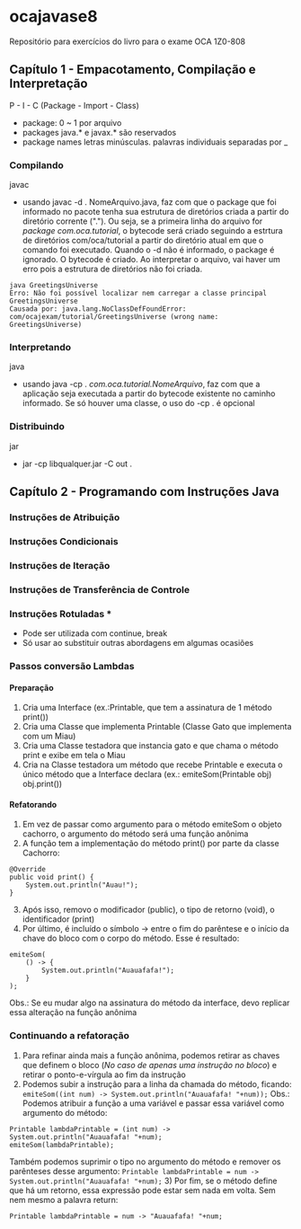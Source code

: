 # ocajavase8
Repositório para exercícios do livro para o exame OCA 1Z0-808

## Capítulo 1 - Empacotamento, Compilação e Interpretação
P - I - C (Package - Import - Class)
- package: 0 ~ 1 por arquivo
- packages java.* e javax.* são reservados
- package names letras minúsculas. palavras individuais separadas por _

### Compilando
javac
- usando javac -d . NomeArquivo.java, faz com que o package que foi informado no pacote tenha sua estrutura de diretórios
criada a partir do diretório corrente ("."). Ou seja, se a primeira linha
do arquivo for _package com.oca.tutorial_, o bytecode será criado  seguindo
a estrtura de diretórios com/oca/tutorial a partir do diretório atual em que o comando foi executado.
Quando o -d não é informado, o package é ignorado. O bytecode é criado. Ao interpretar o arquivo, vai haver um erro
pois a estrutura de diretórios não foi criada.

```
java GreetingsUniverse 
Erro: Não foi possível localizar nem carregar a classe principal GreetingsUniverse
Causada por: java.lang.NoClassDefFoundError: com/ocajexam/tutorial/GreetingsUniverse (wrong name: GreetingsUniverse)
```

### Interpretando
java
- usando java -cp . _com.oca.tutorial.NomeArquivo_, faz com que a aplicação seja executada
a partir do bytecode existente no caminho informado.
Se só houver uma classe, o uso do -cp . é opcional

### Distribuindo
jar
- jar -cp libqualquer.jar -C out .

## Capítulo 2 - Programando com Instruções Java
### Instruções de Atribuição

### Instruções Condicionais

### Instruções de Iteração

### Instruções de Transferência de Controle

### Instruções Rotuladas *
- Pode ser utilizada com continue, break
- Só usar ao substituir outras abordagens em algumas ocasiões



### Passos conversão Lambdas
#### Preparação
1) Cria uma Interface (ex.:Printable, que tem a assinatura de 1 método print())
2) Cria uma Classe que implementa Printable (Classe Gato que implementa com um Miau)
3) Cria uma Classe testadora que instancia gato e que chama o método print e exibe em tela o Miau
4) Cria na Classe testadora um método que recebe Printable e executa o único método que a Interface declara (ex.: emiteSom(Printable obj) obj.print())

#### Refatorando
1) Em vez de passar como argumento para o método emiteSom o objeto cachorro, o argumento do método será uma função anônima
2) A função tem a implementação do método print() por parte da classe Cachorro: 
```
@Override
public void print() {
    System.out.println("Auau!");
}
```
3) Após isso, removo o modificador (public), o tipo de retorno (void), o identificador (print)
4) Por último, é incluído o símbolo -> entre o fim do parêntese e o início da chave do bloco com o corpo do método. Esse é resultado:
```
emiteSom(
    () -> {
        System.out.println("Auauafafa!");
    }
);
```
Obs.: Se eu mudar algo na assinatura do método da interface, devo replicar essa alteração na função anônima

### Continuando a refatoração
1) Para refinar ainda mais a função anônima, podemos retirar as chaves que definem o bloco (*No caso de apenas uma instrução no bloco*) e retirar o ponto-e-vírgula ao fim da instrução
2) Podemos subir a instrução para a linha da chamada do método, ficando:
```emiteSom((int num) -> System.out.println("Auauafafa! "+num));```
Obs.: Podemos atribuir a função a uma variável e passar essa variável como argumento do método:
```
Printable lambdaPrintable = (int num) -> System.out.println("Auauafafa! "+num);
emiteSom(lambdaPrintable);
```
Também podemos suprimir o tipo no argumento do método e remover os parênteses desse argumento: ```Printable lambdaPrintable = num -> System.out.println("Auauafafa! "+num);```
3) Por fim, se o método define que há um retorno, essa expressão pode estar sem nada em volta. Sem nem mesmo a palavra return:
```
Printable lambdaPrintable = num -> "Auauafafa! "+num;
```
